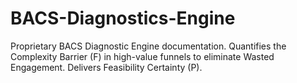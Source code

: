 # BACS-Diagnostics-Engine
Proprietary BACS Diagnostic Engine documentation. Quantifies the Complexity Barrier (F) in high-value funnels to eliminate Wasted Engagement. Delivers Feasibility Certainty (P).
